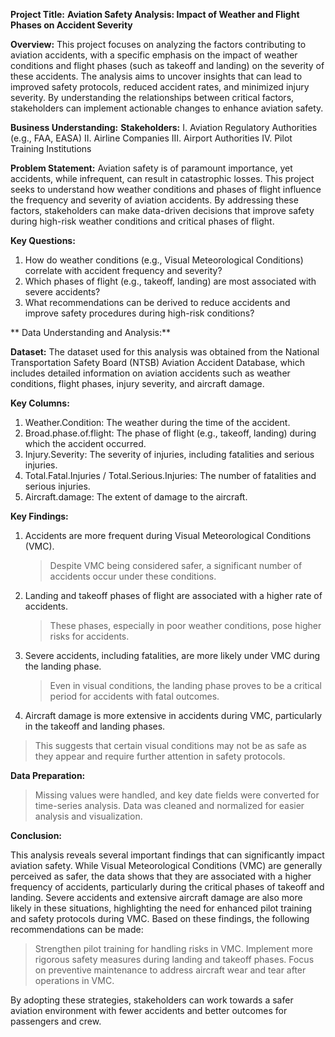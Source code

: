 **Project Title:** **Aviation Safety Analysis: Impact of Weather and Flight Phases on Accident Severity**

**Overview:**
This project focuses on analyzing the factors contributing to aviation accidents, with a specific emphasis on the impact of weather conditions and flight phases (such as takeoff and landing) on the severity of these accidents. The analysis aims to uncover insights that can lead to improved safety protocols, reduced accident rates, and minimized injury severity. By understanding the relationships between critical factors, stakeholders can implement actionable changes to enhance aviation safety.

**Business Understanding:**
**Stakeholders:**
  I.   Aviation Regulatory Authorities (e.g., FAA, EASA)
  II.  Airline Companies
  III. Airport Authorities
  IV.  Pilot Training Institutions
  
**Problem Statement:** Aviation safety is of paramount importance, yet accidents, while infrequent, can result in catastrophic losses. This project seeks to understand how weather conditions and phases of flight influence the frequency and severity of aviation accidents. By addressing these factors, stakeholders can make data-driven decisions that improve safety during high-risk weather conditions and critical phases of flight.

**Key Questions:**

  1. How do weather conditions (e.g., Visual Meteorological Conditions) correlate with accident frequency and severity?
  2. Which phases of flight (e.g., takeoff, landing) are most associated with severe accidents?
  3. What recommendations can be derived to reduce accidents and improve safety procedures during high-risk conditions?

 ** Data Understanding and Analysis:**
 
**Dataset:** The dataset used for this analysis was obtained from the National Transportation Safety Board (NTSB) Aviation Accident Database, which includes detailed information on aviation accidents such as weather conditions, flight phases, injury severity, and aircraft damage.

**Key Columns:**

1. Weather.Condition: The weather during the time of the accident.
2. Broad.phase.of.flight: The phase of flight (e.g., takeoff, landing) during which the accident occurred.
3. Injury.Severity: The severity of injuries, including fatalities and serious injuries.
4. Total.Fatal.Injuries / Total.Serious.Injuries: The number of fatalities and serious injuries.
5. Aircraft.damage: The extent of damage to the aircraft.

**Key Findings:**

1. Accidents are more frequent during Visual Meteorological Conditions (VMC).
   > Despite VMC being considered safer, a significant number of accidents occur under these conditions.

2. Landing and takeoff phases of flight are associated with a higher rate of accidents.
   > These phases, especially in poor weather conditions, pose higher risks for accidents.

3. Severe accidents, including fatalities, are more likely under VMC during the landing phase.
   > Even in visual conditions, the landing phase proves to be a critical period for accidents with fatal outcomes.

4. Aircraft damage is more extensive in accidents during VMC, particularly in the takeoff and landing phases.
  > This suggests that certain visual conditions may not be as safe as they appear and require further attention in safety protocols.

**Data Preparation:**
  > Missing values were handled, and key date fields were converted for time-series analysis.
  > Data was cleaned and normalized for easier analysis and visualization.

**Conclusion:**

This analysis reveals several important findings that can significantly impact aviation safety. While Visual Meteorological Conditions (VMC) are generally perceived as safer, the data shows that they are associated with a higher frequency of accidents, particularly during the critical phases of takeoff and landing. Severe accidents and extensive aircraft damage are also more likely in these situations, highlighting the need for enhanced pilot training and safety protocols during VMC. Based on these findings, the following recommendations can be made:

> Strengthen pilot training for handling risks in VMC.
> Implement more rigorous safety measures during landing and takeoff phases.
> Focus on preventive maintenance to address aircraft wear and tear after operations in VMC.

By adopting these strategies, stakeholders can work towards a safer aviation environment with fewer accidents and better outcomes for passengers and crew.
